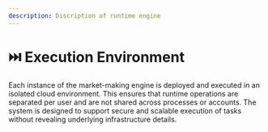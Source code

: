 ```yaml
---
description: Discription of runtime engine
---
```


# ⏭️ Execution Environment

Each instance of the market-making engine is deployed and executed in an isolated cloud environment. This ensures that runtime operations are separated per user and are not shared across processes or accounts. The system is designed to support secure and scalable execution of tasks without revealing underlying infrastructure details.
